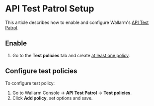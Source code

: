 # API Test Patrol Setup

This article describes how to enable and configure Wallarm's [API Test Patrol](overview.md).

## Enable

1. Go to the **Test policies** tab and create [at least one policy](#configure-test-policies).

## Configure test policies

To configure test policy:

1. Go to Wallarm Console → **API Test Patrol** → **Test policies**.
1. Click **Add policy**, set options and save.